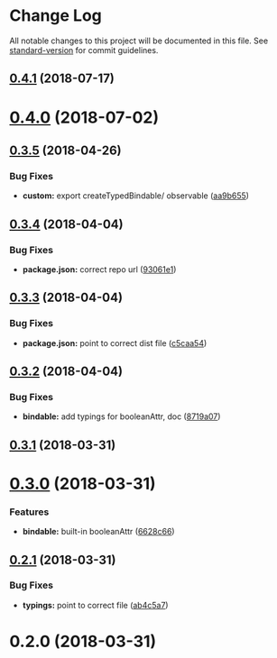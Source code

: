 # Change Log

All notable changes to this project will be documented in this file. See [standard-version](https://github.com/conventional-changelog/standard-version) for commit guidelines.

<a name="0.4.1"></a>
## [0.4.1](https://github.com/bigopon/aurelia-typed-observable-plugin/compare/v0.4.0...v0.4.1) (2018-07-17)



<a name="0.4.0"></a>
# [0.4.0](https://github.com/bigopon/aurelia-typed-observable-plugin/compare/v0.3.5...v0.4.0) (2018-07-02)



<a name="0.3.5"></a>
## [0.3.5](https://github.com/bigopon/aurelia-typed-observable-plugin/compare/v0.3.4...v0.3.5) (2018-04-26)


### Bug Fixes

* **custom:** export createTypedBindable/ observable ([aa9b655](https://github.com/bigopon/aurelia-typed-observable-plugin/commit/aa9b655))



<a name="0.3.4"></a>
## [0.3.4](https://github.com/bigopon/aurelia-typed-observable-plugin/compare/v0.3.3...v0.3.4) (2018-04-04)


### Bug Fixes

* **package.json:** correct repo url ([93061e1](https://github.com/bigopon/aurelia-typed-observable-plugin/commit/93061e1))



<a name="0.3.3"></a>
## [0.3.3](https://github.com/bigopon/aurelia-typed-observable-plugin/compare/v0.3.2...v0.3.3) (2018-04-04)


### Bug Fixes

* **package.json:** point to correct dist file ([c5caa54](https://github.com/bigopon/aurelia-typed-observable-plugin/commit/c5caa54))



<a name="0.3.2"></a>
## [0.3.2](https://github.com/bigopon/aurelia-typed-observable-plugin/compare/v0.3.1...v0.3.2) (2018-04-04)


### Bug Fixes

* **bindable:** add typings for booleanAttr, doc ([8719a07](https://github.com/bigopon/aurelia-typed-observable-plugin/commit/8719a07))



<a name="0.3.1"></a>
## [0.3.1](https://github.com/bigopon/aurelia-typed-observable-plugin/compare/v0.3.0...v0.3.1) (2018-03-31)



<a name="0.3.0"></a>
# [0.3.0](https://github.com/bigopon/aurelia-typed-observable-plugin/compare/v0.2.1...v0.3.0) (2018-03-31)


### Features

* **bindable:** built-in booleanAttr ([6628c66](https://github.com/bigopon/aurelia-typed-observable-plugin/commit/6628c66))



<a name="0.2.1"></a>
## [0.2.1](https://github.com/bigopon/aurelia-typed-observable-plugin/compare/v0.2.0...v0.2.1) (2018-03-31)


### Bug Fixes

* **typings:** point to correct file ([ab4c5a7](https://github.com/bigopon/aurelia-typed-observable-plugin/commit/ab4c5a7))



<a name="0.2.0"></a>
# 0.2.0 (2018-03-31)
